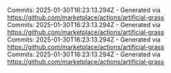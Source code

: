 Commits: 2025-01-30T16:23:13.294Z - Generated via https://github.com/marketplace/actions/artificial-grass
<br>
Commits: 2025-01-30T16:23:13.294Z - Generated via https://github.com/marketplace/actions/artificial-grass
<br>
Commits: 2025-01-30T16:23:13.294Z - Generated via https://github.com/marketplace/actions/artificial-grass
<br>
Commits: 2025-01-30T16:23:13.294Z - Generated via https://github.com/marketplace/actions/artificial-grass
<br>

